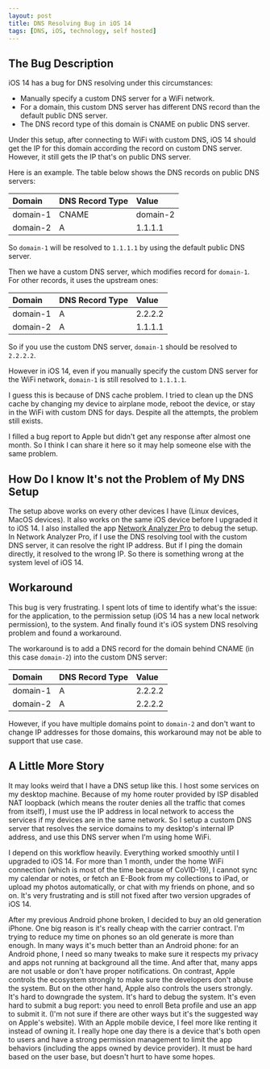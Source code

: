 ```yaml
---
layout: post
title: DNS Resolving Bug in iOS 14
tags: [DNS, iOS, technology, self hosted]
---
```


## The Bug Description

iOS 14 has a bug for DNS resolving under this circumstances:

* Manually specify a custom DNS server for a WiFi network.
* For a domain, this custom DNS server has different DNS record than the default public DNS server.
* The DNS record type of this domain is CNAME on public DNS server.

Under this setup, after connecting to WiFi with custom DNS, iOS 14 should get the IP for this domain according the record on custom DNS server. However, it still gets the IP that's on public DNS server.

Here is an example. The table below shows the DNS records on public DNS servers:

| Domain   | DNS Record Type | Value      |
| :--------|:----------------|:-----------|
| domain-1 | CNAME           | domain-2   |
| domain-2 | A               | 1.1.1.1    |

So `domain-1` will be resolved to `1.1.1.1` by using the default public DNS server.

Then we have a custom DNS server, which modifies record for `domain-1`. For other records, it uses the upstream ones:

| Domain   | DNS Record Type | Value      |
| :--------|:----------------|:-----------|
| domain-1 | A               | 2.2.2.2    |
| domain-2 | A               | 1.1.1.1    |

So if you use the custom DNS server, `domain-1` should be resolved to `2.2.2.2`.

However in iOS 14, even if you manually specify the custom DNS server for the WiFi network, `domain-1` is still resolved to `1.1.1.1`.

I guess this is because of DNS cache problem. I tried to clean up the DNS cache by changing my device to airplane mode, reboot the device, or stay in the WiFi with custom DNS for days. Despite all the attempts, the problem still exists.

I filled a bug report to Apple but didn't get any response after almost one month. So I think I can share it here so it may help someone else with the same problem.

## How Do I know It's not the Problem of My DNS Setup

The setup above works on every other devices I have (Linux devices, MacOS devices). It also works on the same iOS device before I upgraded it to iOS 14. I also installed the app [Network Analyzer Pro](https://apps.apple.com/us/app/network-analyzer-pro/id557405467) to debug the setup. In Network Analyzer Pro, if I use the DNS resolving tool with the custom DNS server, it can resolve the right IP address. But if I ping the domain directly, it resolved to the wrong IP. So there is something wrong at the system level of iOS 14.

## Workaround

This bug is very frustrating. I spent lots of time to identify what's the issue: for the application, to the permission setup (iOS 14 has a new local network permission), to the system. And finally found it's iOS system DNS resolving problem and found a workaround.

The workaround is to add a DNS record for the domain behind CNAME (in this case `domain-2`) into the custom DNS server:

| Domain   | DNS Record Type | Value      |
| :--------|:----------------|:-----------|
| domain-1 | A               | 2.2.2.2    |
| domain-2 | A               | 2.2.2.2    |

However, if you have multiple domains point to `domain-2` and don't want to change IP addresses for those domains, this workaround may not be able to support that use case.

## A Little More Story

It may looks weird that I have a DNS setup like this. I host some services on my desktop machine. Because of my home router provided by ISP disabled NAT loopback (which means the router denies all the traffic that comes from itself), I must use the IP address in local network to access the services if my devices are in the same network. So I setup a custom DNS server that resolves the service domains to my desktop's internal IP address, and use this DNS server when I'm using home WiFi.

I depend on this workflow heavily. Everything worked smoothly until I upgraded to iOS 14. For more than 1 month, under the home WiFi connection (which is most of the time because of CoVID-19), I cannot sync my calendar or notes, or fetch an E-Book from my collections to iPad, or upload my photos automatically, or chat with my friends on phone, and so on. It's very frustrating and is still not fixed after two version upgrades of iOS 14.

After my previous Android phone broken, I decided to buy an old generation iPhone. One big reason is it's really cheap with the carrier contract. I'm trying to reduce my time on phones so an old generate is more than enough. In many ways it's much better than an Android phone: for an Android phone, I need so many tweaks to make sure it respects my privacy and apps not running at background all the time. And after that, many apps are not usable or don't have proper notifications. On contrast, Apple controls the ecosystem strongly to make sure the developers don't abuse the system. But on the other hand, Apple also controls the users strongly. It's hard to downgrade the system. It's hard to debug the system. It's even hard to submit a bug report: you need to enroll Beta profile and use an app to submit it. (I'm not sure if there are other ways but it's the suggested way on Apple's website). With an Apple mobile device, I feel more like renting it instead of owning it. I really hope one day there is a device that's both open to users and have a strong permission management to limit the app behaviors (including the apps owned by device provider). It must be hard based on the user base, but doesn't hurt to have some hopes.
